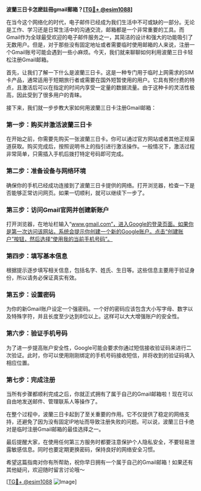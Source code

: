 **波蘭三日卡怎麽註冊gmail郵箱？[[TG💪+ @esim1088](https://t.me/s/esim1088)]**

在当今这个网络化的时代，电子邮件已经成为我们生活中不可或缺的一部分。无论是工作、学习还是日常生活中的沟通交流，邮箱都是一个非常重要的工具。而Gmail作为全球最受欢迎的电子邮件服务之一，其简洁的设计和强大的功能吸引了无数用户。但是，对于那些没有固定地址或者需要临时使用邮箱的人来说，注册一个Gmail账号可能会遇到一些小麻烦。今天，我们就来聊聊如何利用波蘭三日卡轻松注册Gmail邮箱。

首先，让我们了解一下什么是波蘭三日卡。这是一种专门用于临时上网需求的SIM卡产品，通常适用于短期旅行者或需要在国外短暂使用的用户。它具有预付费的特点，且激活后可以在指定的时间内享受一定量的数据流量。由于这种卡的灵活性极高，因此受到了很多用户的青睐。

接下来，我们就一步步教大家如何用波蘭三日卡注册Gmail邮箱：

### **第一步：购买并激活波蘭三日卡**
在开始之前，你需要先购买一张波蘭三日卡。你可以通过官方网站或者其他正规渠道获取。购买完成后，按照说明书上的指引进行激活操作。一般情况下，激活过程非常简单，只需插入手机后拨打特定号码即可完成。

### **第二步：准备设备与网络环境**
确保你的手机已经成功连接到了波蘭三日卡提供的网络。打开浏览器，检查一下是否能够正常访问网页。如果一切顺利，就可以继续下一步了。

### **第三步：访问Gmail官网并创建新账户**
打开浏览器，在地址栏输入“www.gmail.com”，进入Google的登录页面。如果你是第一次访问该网站，系统会提示你创建一个新的Google账户。点击“创建账户”按钮，然后选择“使用我的当前手机号码”。

### **第四步：填写基本信息**
根据提示逐步填写相关信息，包括名字、姓氏、生日等。这些信息主要用于验证身份，所以请务必保证真实有效。

### **第五步：设置密码**
为你的新Gmail账户设定一个强密码。一个好的密码应该包含大小写字母、数字以及特殊字符，并且长度至少达到8位以上。这样可以大大增强账户的安全性。

### **第六步：验证手机号码**
为了进一步提高账户安全性，Google可能会要求你通过短信接收验证码来进行二次验证。此时，你可以使用刚刚绑定的手机号码接收短信，并将收到的验证码填入相应位置。

### **第七步：完成注册**
当所有步骤都顺利完成之后，你就正式拥有了属于自己的Gmail邮箱啦！现在可以自由地发送邮件、管理联系人等操作了。

在整个过程中，波蘭三日卡起到了至关重要的作用。它不仅提供了稳定的网络支持，还避免了因为没有固定IP地址而导致注册失败的问题。可以说，波蘭三日卡绝对是临时注册Gmail邮箱的最佳选择之一。

最后提醒大家，在使用任何第三方服务时都要注意保护个人隐私安全，不要轻易泄露敏感信息。同时也要定期更换密码，保持良好的网络安全习惯。

希望这篇指南对你有所帮助，祝你早日拥有一个属于自己的Gmail邮箱！如果还有其他疑问，欢迎随时留言讨论哦～

[[TG💪+ @esim1088](https://t.me/s/esim1088) ![Image](https://i.postimg.cc/4NQfJmqS/Snipaste-2025-05-13-00-14-12.png)]